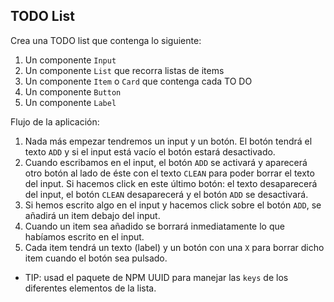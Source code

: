 ## TODO List

Crea una TODO list que contenga lo siguiente:

1. Un componente `Input`
2. Un componente `List` que recorra listas de items
3. Un componente `Item` o `Card` que contenga cada TO DO
4. Un componente `Button`
5. Un componente `Label`

Flujo de la aplicación:

1. Nada más empezar tendremos un input y un botón. El botón tendrá el texto `ADD` y si el input está vacío el botón estará desactivado.
2. Cuando escribamos en el input, el botón `ADD` se activará y aparecerá otro botón al lado de éste con el texto `CLEAN` para poder borrar el texto del input. Si hacemos click en este último botón: el texto desaparecerá del input, el botón `CLEAN` desaparecerá y el botón `ADD` se desactivará.
3. Si hemos escrito algo en el input y hacemos click sobre el botón `ADD`, se añadirá un item debajo del input.
4. Cuando un item sea añadido se borrará inmediatamente lo que habíamos escrito en el input.
5. Cada item tendrá un texto (label) y un botón con una `X` para borrar dicho item cuando el botón sea pulsado.

- TIP: usad el paquete de NPM UUID para manejar las `keys` de los diferentes elementos de la lista.